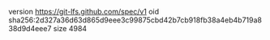 version https://git-lfs.github.com/spec/v1
oid sha256:2d327a36d63d865d9eee3c99875cbd42b7cb918fb38a4eb4b719a838d9d4eee7
size 4984
